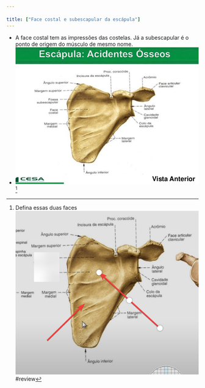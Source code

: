 ```yaml
---

title: ["Face costal e subescapular da escápula"]
---
```

+ A face costal tem as impressões das costelas. Já a subescapular é o ponto de origem do músculo de mesmo nome.
+ ![Pasted image 20210412104328.png](Pasted%20image%2020210412104328.png)[^919738]

[^919738]: Defina essas duas faces ![Pasted image 20210330003716.png](Pasted%20image%2020210330003716.png)
#review 
